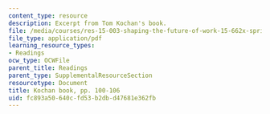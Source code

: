 ```yaml
---
content_type: resource
description: Excerpt from Tom Kochan's book.
file: /media/courses/res-15-003-shaping-the-future-of-work-15-662x-spring-2016/fc893a50640cfd53b2dbd47681e362fb_MITRES_15_003S16_pp100-106.pdf
file_type: application/pdf
learning_resource_types:
- Readings
ocw_type: OCWFile
parent_title: Readings
parent_type: SupplementalResourceSection
resourcetype: Document
title: Kochan book, pp. 100-106
uid: fc893a50-640c-fd53-b2db-d47681e362fb
---
```

